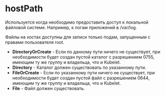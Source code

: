 # hostPath

Используется когда необходимо предоставить доступ 
к локальной файловой системе. Например, к логам приложений в /var/log.

Файлы на хостах доступны для записи только подам,
запущенным с правами пользователя root.

- **DirectoryOrCreate**	- Если по данному пути ничего не 
существует, при необходимости будет создан пустой 
каталог с разрешением 0755, имеющим ту же группу и 
владельца, что и Kubelet.
- **Directory** - Каталог должен существовать по указанному пути.
- **FileOrCreate** - Если по указанному пути ничего не 
существует, при необходимости будет создан пустой 
файл с разрешением 0644, имеющим ту же группу и 
владельца, что и Kubelet.
- **File** - Файл должен существовать. 

